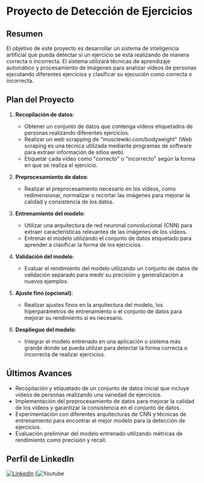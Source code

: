 # Proyecto de Detección de Ejercicios

## Resumen

El objetivo de este proyecto es desarrollar un sistema de inteligencia artificial que pueda detectar si un ejercicio se está realizando de manera correcta o incorrecta. El sistema utilizará técnicas de aprendizaje automático y procesamiento de imágenes para analizar vídeos de personas ejecutando diferentes ejercicios y clasificar su ejecución como correcta o incorrecta.

## Plan del Proyecto

1. **Recopilación de datos**:
   - Obtener un conjunto de datos que contenga vídeos etiquetados de personas realizando diferentes ejercicios.
   - Realizar un web scrapping de "musclewiki.com/bodyweight" (Web scraping es una técnica utilizada mediante programas de software para extraer información de sitios web). ​
   - Etiquetar cada vídeo como "correcto" o "incorrecto" según la forma en que se realiza el ejercicio.

3. **Preprocesamiento de datos**:
   - Realizar el preprocesamiento necesario en los vídeos, como redimensionar, normalizar o recortar las imágenes para mejorar la calidad y consistencia de los datos.

4. **Entrenamiento del modelo**:
   - Utilizar una arquitectura de red neuronal convolucional (CNN) para extraer características relevantes de las imágenes de los vídeos.
   - Entrenar el modelo utilizando el conjunto de datos etiquetado para aprender a clasificar la forma de los ejercicios.

5. **Validación del modelo**:
   - Evaluar el rendimiento del modelo utilizando un conjunto de datos de validación separado para medir su precisión y generalización a nuevos ejemplos.

6. **Ajuste fino (opcional)**:
   - Realizar ajustes finos en la arquitectura del modelo, los hiperparámetros de entrenamiento o el conjunto de datos para mejorar su rendimiento si es necesario.

7. **Despliegue del modelo**:
   - Integrar el modelo entrenado en una aplicación o sistema más grande donde se pueda utilizar para detectar la forma correcta o incorrecta de realizar ejercicios.

## Últimos Avances

- Recopilación y etiquetado de un conjunto de datos inicial que incluye vídeos de personas realizando una variedad de ejercicios.
- Implementación del preprocesamiento de datos para mejorar la calidad de los vídeos y garantizar la consistencia en el conjunto de datos.
- Experimentación con diferentes arquitecturas de CNN y técnicas de entrenamiento para encontrar el mejor modelo para la detección de ejercicios.
- Evaluación preliminar del modelo entrenado utilizando métricas de rendimiento como precisión y recall.

## Perfil de LinkedIn

[![LinkedIn](https://img.shields.io/badge/LinkedIn-Profile-blue?style=flat-square&logo=linkedin)](https://www.linkedin.com/in/lautarohillkirk/)
[![Youtube]([https://youtu.be/BqW8KFrp8x8](https://www.youtube.com/watch?v=BqW8KFrp8x8&ab_channel=LautaroHillkirk))

